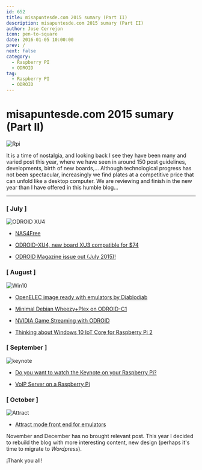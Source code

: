 ```yaml
---
id: 652
title: misapuntesde.com 2015 sumary (Part II)
description: misapuntesde.com 2015 sumary (Part II)
author: Jose Cerrejon
icon: pen-to-square
date: 2016-01-05 10:00:00
prev: /
next: false
category:
  - Raspberry PI
  - ODROID
tag:
  - Raspberry PI
  - ODROID
---
```


# misapuntesde.com 2015 sumary (Part II)

![Rpi](/images/2015/12/Rpi_ulysess_02.jpg)

It is a time of nostalgia, and looking back I see they have been many and varied post this year, where we have seen in around 150 post guidelines, developments, birth of new boards,... Although technological progress has not been spectacular, increasingly we find plates at a competitive price that can unfold like a desktop computer. We are reviewing and finish in the new year than I have offered in this humble blog...

- - -
### [ July ]

![ODROID XU4](/images/2015/07/odroid-xu4_02.jpg)

* [NAS4Free](/post.php?id=587)

* [ODROID-XU4, new board XU3 compatible for $74](/post.php?id=591)

* [ODROID Magazine issue out (July 2015)!](/post.php?id=593)

### [ August ]

![Win10](/images/2015/04/win_rpi_r.png)

* [OpenELEC image ready with emulators by Diablodiab](/post.php?id=599)

* [Minimal Debian Wheezy+Plex on ODROID-C1](/post.php?id=600)

* [NVIDIA Game Streaming with ODROID](/post.php?id=602)

* [Thinking about Windows 10 IoT Core for Raspberry Pi 2](/post.php?id=603)

### [ September ]

![keynote](/images/2015/09/keynote_92k15.png)

* [Do you want to watch the Keynote on your Raspberry Pi?](/post.php?id=616)

* [VoIP Server on a Raspberry Pi](/post.php?id=618)

### [ October ]

![Attract](/images/2015/10/attract.png)

* [Attract mode front end for emulators](/post.php?id=624)

November and December has no brought relevant post. This year I decided to rebuild the blog with more interesting content, new design (perhaps it's time to migrate to *Wordpress*).

¡Thank you all!